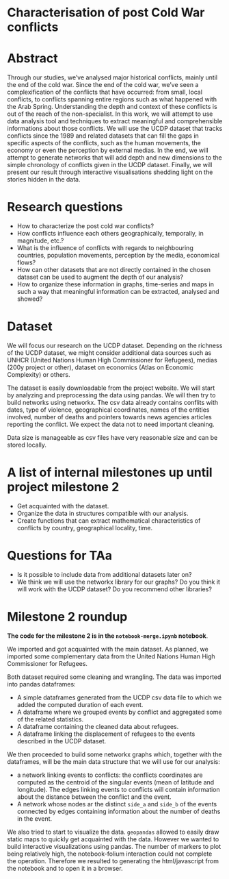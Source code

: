 # Characterisation of post Cold War conflicts

# Abstract
Through our studies, we’ve analysed major historical conflicts, mainly until the end of the cold war. Since the end of the cold war, we’ve seen a complexification of the conflicts that have occurred: from small, local conflicts, to conflicts spanning entire regions such as what happened with the Arab Spring. Understanding the depth and context of these conflicts is out of the reach of the non-specialist. In this work, we will attempt to use data analysis tool and techniques to extract meaningful and comprehensible informations about those conflicts. We will use the UCDP dataset that tracks conflicts since the 1989 and related datasets that can fill the gaps in specific aspects of the conflicts, such as the human movements, the economy or even the perception by external medias. In the end, we will attempt to generate networks that will add depth and new dimensions to the simple chronology of conflicts given in the UCDP dataset. Finally, we will present our result through interactive visualisations shedding light on the stories hidden in the data.

# Research questions

 - How to characterize the post cold war conflicts?
 - How conflicts influence each others geographically, temporally, in magnitude, etc.?
 - What is the influence of conflicts with regards to neighbouring countries, population movements, perception by the media, economical flows?
 - How can other datasets that are not directly contained in the chosen dataset can be used to augment the depth of our analysis?
 - How to organize these information in graphs, time-series and maps in such a way that meaningful information can be extracted, analysed and showed?

# Dataset
We will focus our research on the UCDP dataset. Depending on the richness of the UCDP dataset, we might consider additional data sources such as UNHCR (United Nations Human High Commissioner for Refugees), medias (200y project or other), dataset on economics (Atlas on Economic Complexity) or others.

The dataset is easily downloadable from the project website. We will start by analyzing and preprocessing the data using pandas. We will then try to build networks using networkx.
The csv data already contains conflits with dates, type of violence, geographical coordinates, names of the entities involved, number of deaths and pointers towards news agencies articles reporting the conflict. We expect the data not to need important cleaning.

Data size is manageable as csv files have very reasonable size and can be stored locally.

# A list of internal milestones up until project milestone 2

 - Get acquainted with the dataset.
 - Organize the data in structures compatible with our analysis.
 - Create functions that can extract mathematical characteristics of conflicts by country, geographical locality, time.

# Questions for TAa

 - Is it possible to include data from additional datasets later on?
 - We think we will use the networkx library for our graphs? Do you think it will work with the UCDP dataset? Do you recommend other libraries?


# Milestone 2 roundup
**The code for the milestone 2 is in the `notebook-merge.ipynb` notebook**.

We imported and got acquainted with the main dataset. As planned, we imported
some complementary data from the United Nations Human High Commissioner for Refugees.

Both dataset required some cleaning and wrangling. The data was imported into
pandas dataframes:

 - A simple dataframes generated from the UCDP csv data file to which we added
the computed duration of each event.
 - A dataframe where we grouped events by conflict and aggregated some of the related
statistics.
 - A dataframe containing the cleaned data about refugees.
 - A dataframe linking the displacement of refugees to the events described in
the UCDP dataset.

We then proceeded to build some networkx graphs which, together with the dataframes,
will be the main data structure that we will use for our analysis:

 - a network linking events to conflicts: the conflicts coordinates are computed
as the centroid of the singular events (mean of latitude and longitude). The edges
linking events to conflicts will contain information about the distance between the
conflict and the event.
 - A network whose nodes ar the distinct `side_a` and `side_b` of the events
connected by edges containing information about the number of deaths in the event.

We also tried to start to visualize the data. `geopandas` allowed to easily draw
static maps to quickly get acquainted with the data. However we wanted to build
interactive visualizations using pandas. The number of markers to plot being
relatively high, the notebook-folium interaction could not complete the operation.
Therefore we resulted to generating the html/javascript from the notebook and to
open it in a browser.

